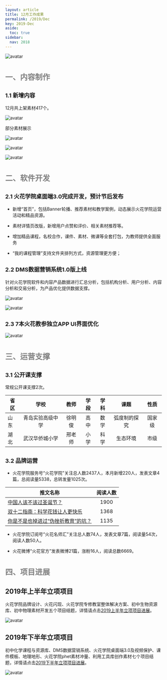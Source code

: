 ```yaml
---
layout: article
title: 12月工作成果
permalink: /2019/Dec
key: 2019-Dec
aside:
  toc: true
sidebar:
  nav: 2018
---
```


<bro/><bro/>

![avatar](images/20191200.png)

# <font size="5" color="gray">一、内容制作</font>

## <font size="4" >1.1 新增内容</font>

12月共上架素材417个。

![avatar](images/20191210.png)

部分素材展示

![avatar](images/201912001.png)

![avatar](images/201912002.png)

![avatar](images/201912003.png)

# <font size="5" color="gray">二、软件开发</font>

## <font size="4" >2.1 火花学院桌面端3.0完成开发，预计节后发布</font>

- 新增“首页”，包括Banner轮播、推荐素材和教学案例，动态展示火花学院运营活动和精品资源。

- 素材详情页改版，新增用户点赞和评价、相关素材推荐等。

- 增加精品课程，名校合作，课件、素材、微课等全套打包，为教师提供全面服务

- “我的课程管理”支持文件夹排列方式，资源管理更方便；

## <font size="4" >2.2 DMS数据营销系统1.0版上线</font>

针对火花学院软件和内容产品数据进行汇总分析，包括机构分析、用户分析、内容分析和交易分析，为产品优化提供数据支撑。

![avatar](images/20191207.png)

![avatar](images/20191208.png)

## <font size="4" >2.3 7本火花教参独立APP UI界面优化</font>

![avatar](images/20191209.png)

# <font size="5" color="gray">三、运营支撑</font>

## <font size="4" >3.1 公开课支撑</font>

常规公开课支撑2次。

| 省区 |  学校  | 教师  | 学段  | 学科  |  课题   | 性质    |
|-------------|:------:|:------:|:------:|:------:|:------:|:------:|
|山东	|青岛实验高级中学|	徐明俊	|高中|	数学	|弧度制的探究	|国家级|
|湖北	|武汉华侨城小学	|邢老师	|小学|	科学	|生态环境|	市级|

## <font size="4" >3.2 品牌运营</font>

- 火花学院服务号“火花学院”关注总人数2437人，本月新增220人，发表文章4篇，总阅读量5338，总转发量1025次。

| 推文名称 |  阅读人数  | 
|-------------|:------:|
[中国人该不该过圣诞节？](https://mp.weixin.qq.com/s/q4WdHCcUgfA3jAdUjyLGkw)|	1900|
[双十二指南：科学花钱让人更快乐](https://mp.weixin.qq.com/s/x4wuMlC5Sey5jsydImkK6A)|	1368|
[你是不是也掉进过“伪挫折教育”的坑？](https://mp.weixin.qq.com/s/SiILDeYY4jl4N7a5DVFA4A)|	1135|

- 火花学院订阅号“火花名师汇”关注总人数74人，发表文章7篇，阅读量54次，阅读人数50人。

- 火花微博“火花官方”发表微博21篇，涨粉16人，阅读总数6669。

# <font size="5" color="gray">四、项目进展</font>

## 2019年上半年立项项目

火花学院品牌设计、火花闪现、火花学院专修教室整体解决方案、初中生物资源库、初中物理素材开发五个项目结题，详情请点击[2019上半年立项项目进展](https://xiyue-team.github.io/doc_monthlyreport/project/Dec#2019%E5%B9%B4%E4%B8%8A%E5%8D%8A%E5%B9%B4%E9%A1%B9%E7%9B%AE%E8%AF%A6%E6%83%85)。
 
![avatar](images/20191244.png)

## 2019年下半年立项项目

初中化学课程与资源库、DMS数据营销系统、火花学院桌面端3.0及视频保护、课件模板、地理地形、火花学院phet素材冲量、利用工具库创作素材七个项目结题，详情请点击[2019下半年立项项目进展](https://xiyue-team.github.io/doc_monthlyreport/project/Dec#2019%E5%B9%B4%E4%B8%8B%E5%8D%8A%E5%B9%B4%E9%A1%B9%E7%9B%AE%E8%AF%A6%E6%83%85)。

![avatar](images/20191245.png)



